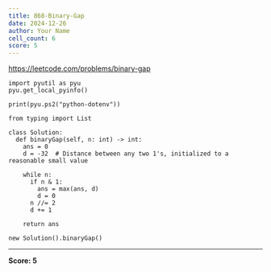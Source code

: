 ```yaml
---
title: 868-Binary-Gap
date: 2024-12-26
author: Your Name
cell_count: 6
score: 5
---
```


https://leetcode.com/problems/binary-gap


```
import pyutil as pyu
pyu.get_local_pyinfo()
```


```
print(pyu.ps2("python-dotenv"))
```


```
from typing import List
```


```
class Solution:
  def binaryGap(self, n: int) -> int:
    ans = 0
    d = -32  # Distance between any two 1's, initialized to a reasonable small value

    while n:
      if n & 1:
        ans = max(ans, d)
        d = 0
      n //= 2
      d += 1

    return ans
```


```
new Solution().binaryGap()
```


---
**Score: 5**